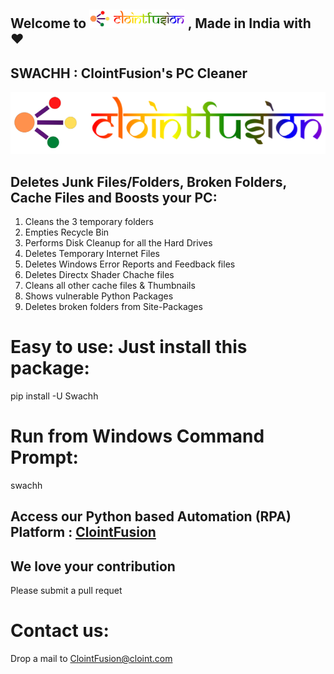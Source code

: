 ## Welcome to <img src="https://raw.githubusercontent.com/ClointFusion/Image_ICONS_GIFs/main/Cloint-LOGO-New.png" height="30"> , Made in India with &#10084;&#65039; 
## SWACHH : ClointFusion's PC Cleaner

<img src="https://raw.githubusercontent.com/ClointFusion/Image_ICONS_GIFs/main/Cloint-LOGO-New.png">

## Deletes Junk Files/Folders, Broken Folders, Cache Files and Boosts your PC:

1) Cleans the 3 temporary folders
2) Empties Recycle Bin
3) Performs Disk Cleanup for all the Hard Drives
4) Deletes Temporary Internet Files
5) Deletes Windows Error Reports and Feedback files
6) Deletes Directx Shader Chache files
7) Cleans all other cache files & Thumbnails
9) Shows vulnerable Python Packages
10) Deletes broken folders from Site-Packages

# Easy to use: Just install this package:
pip install -U Swachh

# Run from Windows Command Prompt: 
swachh

## Access our Python based Automation (RPA) Platform : <a href="https://pypi.org/project/ClointFusion" target='_blank'>ClointFusion</a>

## We love your contribution
Please submit a pull requet

# Contact us: 
Drop a mail to ClointFusion@cloint.com
